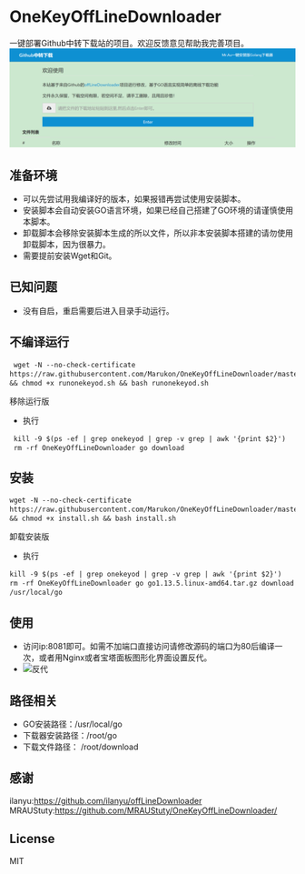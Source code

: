 # OneKeyOffLineDownloader
一键部署Github中转下载站的项目。欢迎反馈意见帮助我完善项目。
![首页](img/1.png)
## 准备环境
- 可以先尝试用我编译好的版本，如果报错再尝试使用安装脚本。
- 安装脚本会自动安装GO语言环境，如果已经自己搭建了GO环境的请谨慎使用本脚本。
- 卸载脚本会移除安装脚本生成的所以文件，所以非本安装脚本搭建的请勿使用卸载脚本，因为很暴力。
- 需要提前安装Wget和Git。
## 已知问题
- 没有自启，重启需要后进入目录手动运行。
## 不编译运行
```shell
 wget -N --no-check-certificate https://raw.githubusercontent.com/Marukon/OneKeyOffLineDownloader/master/runonekeyod.sh && chmod +x runonekeyod.sh && bash runonekeyod.sh
```
移除运行版
- 执行
```shell
 kill -9 $(ps -ef | grep onekeyod | grep -v grep | awk '{print $2}')
 rm -rf OneKeyOffLineDownloader go download
```
## 安装
```shell
wget -N --no-check-certificate https://raw.githubusercontent.com/Marukon/OneKeyOffLineDownloader/master/install.sh && chmod +x install.sh && bash install.sh
```
卸载安装版
- 执行
```shell
kill -9 $(ps -ef | grep onekeyod | grep -v grep | awk '{print $2}')
rm -rf OneKeyOffLineDownloader go go1.13.5.linux-amd64.tar.gz download /usr/local/go
```
## 使用
- 访问ip:8081即可。如需不加端口直接访问请修改源码的端口为80后编译一次，或者用Nginx或者宝塔面板图形化界面设置反代。
- ![反代](img/2.png)
## 路径相关
- GO安装路径：/usr/local/go
- 下载器安装路径：/root/go
- 下载文件路径： /root/download

## 感谢
ilanyu:https://github.com/ilanyu/offLineDownloader
MRAUStuty:https://github.com/MRAUStuty/OneKeyOffLineDownloader/

## License

MIT
